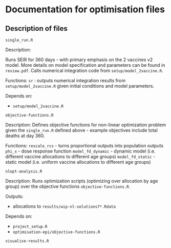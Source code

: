 # Documentation for optimisation files

## Description of files

`single_run.R`

Description:

Runs SEIR for 360 days - with primary emphasis on the 2 vaccines v2 model. More details on model specification and parameters can be found in `review.pdf`. Calls numerical integration code from `setup/model_2vaccine.R`.

Functions:
`sr` : outputs numerical integration results from `setup/model_2vaccine.R` given initial conditions and model parameters.

Depends on:
- `setup/model_2vaccine.R`

`objective-functions.R`

Description:
Defines objective functions for non-linear optimization problem given the `single_run.R` defined above - example objectives include total deaths at day 360. 

Functions:
`rescale_rcs` - turns proportional outputs into population outputs
`phi_x` - dose response function
`model_fd_dynamic` - dynamic model (i.e. different vaccine allocations to different age groups)
`model_fd_static` - static model (i.e. uniform vaccine allocations to different age groups)

`nlopt-analysis.R`

Description:
Runs optimization scripts (optimizing over allocation by age group) over the objective functions `objective-functions.R`. 

Outputs:
- allocations to `results/wip-nl-solutions7*.Rdata`

Depends on:
- `project_setup.R`
- `optimisation-epi/objective-functions.R`

`visualise-results.R`



